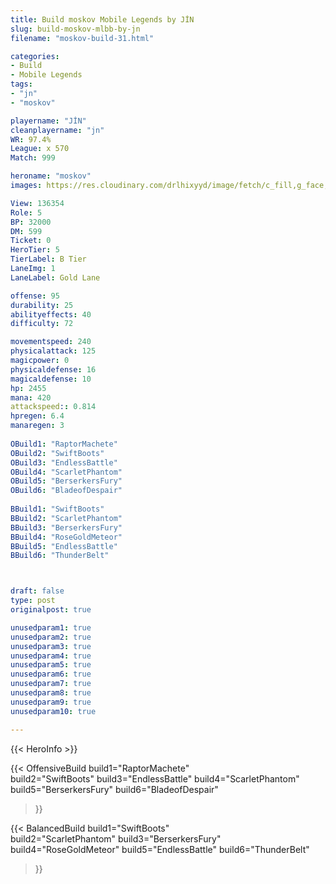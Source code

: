 ```yaml
---
title: Build moskov Mobile Legends by JİN
slug: build-moskov-mlbb-by-jn
filename: "moskov-build-31.html"

categories: 
- Build 
- Mobile Legends
tags: 
- "jn"
- "moskov"

playername: "JİN"
cleanplayername: "jn"
WR: 97.4%
League: x 570
Match: 999 

heroname: "moskov"
images: https://res.cloudinary.com/drlhixyyd/image/fetch/c_fill,g_face,f_auto/https://cdn2-build.mobagenie.my.id/p/images/banner/full/moskov.jpg

View: 136354 
Role: 5 
BP: 32000
DM: 599 
Ticket: 0 
HeroTier: 5 
TierLabel: B Tier 
LaneImg: 1
LaneLabel: Gold Lane

offense: 95 
durability: 25 
abilityeffects: 40 
difficulty: 72 

movementspeed: 240
physicalattack: 125
magicpower: 0
physicaldefense: 16
magicaldefense: 10
hp: 2455
mana: 420
attackspeed:: 0.814
hpregen: 6.4
manaregen: 3
 
OBuild1: "RaptorMachete"  
OBuild2: "SwiftBoots" 
OBuild3: "EndlessBattle" 
OBuild4: "ScarletPhantom" 
OBuild5: "BerserkersFury" 
OBuild6: "BladeofDespair" 
 
BBuild1: "SwiftBoots"  
BBuild2: "ScarletPhantom" 
BBuild3: "BerserkersFury" 
BBuild4: "RoseGoldMeteor" 
BBuild5: "EndlessBattle" 
BBuild6: "ThunderBelt"



draft: false
type: post
originalpost: true

unusedparam1: true
unusedparam2: true
unusedparam3: true
unusedparam4: true
unusedparam5: true
unusedparam6: true
unusedparam7: true
unusedparam8: true
unusedparam9: true
unusedparam10: true

---
```


{{< HeroInfo >}} 

{{< OffensiveBuild 
build1="RaptorMachete"  
build2="SwiftBoots" 
build3="EndlessBattle" 
build4="ScarletPhantom" 
build5="BerserkersFury" 
build6="BladeofDespair" 
 >}} 

{{< BalancedBuild 
build1="SwiftBoots"  
build2="ScarletPhantom" 
build3="BerserkersFury" 
build4="RoseGoldMeteor" 
build5="EndlessBattle" 
build6="ThunderBelt" 
 >}}

